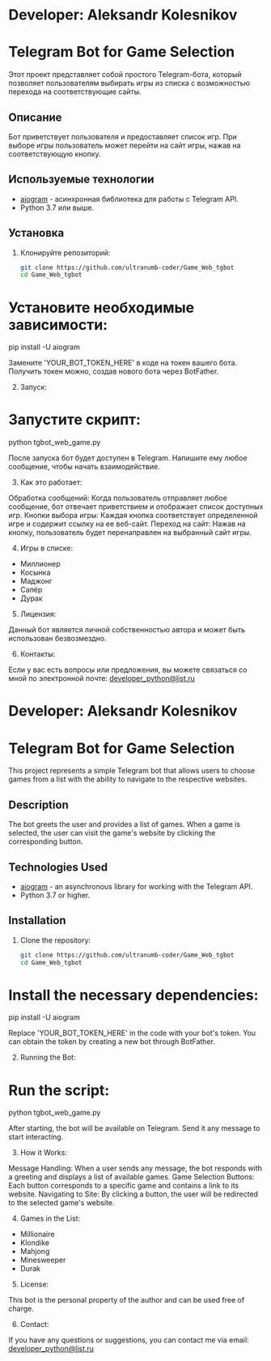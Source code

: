 # Developer: Aleksandr Kolesnikov

# Telegram Bot for Game Selection

Этот проект представляет собой простого Telegram-бота, который позволяет пользователям выбирать игры из списка с возможностью перехода на соответствующие сайты.

## Описание

Бот приветствует пользователя и предоставляет список игр. При выборе игры пользователь может перейти на сайт игры, нажав на соответствующую кнопку.

## Используемые технологии

- [aiogram](https://aiogram.readthedocs.io/en/latest/) - асинхронная библиотека для работы с Telegram API.
- Python 3.7 или выше.

## Установка

1. Клонируйте репозиторий:

   ```bash
   git clone https://github.com/ultranumb-coder/Game_Web_tgbot
   cd Game_Web_tgbot
   
# Установите необходимые зависимости:

pip install -U aiogram

Замените 'YOUR_BOT_TOKEN_HERE' в коде на токен вашего бота. Получить токен можно, создав нового бота через BotFather.

2. Запуск:

# Запустите скрипт:

python tgbot_web_game.py

После запуска бот будет доступен в Telegram. Напишите ему любое сообщение, чтобы начать взаимодействие.

3. Как это работает:

Обработка сообщений: Когда пользователь отправляет любое сообщение, бот отвечает приветствием и отображает список доступных игр.
Кнопки выбора игры: Каждая кнопка соответствует определенной игре и содержит ссылку на ее веб-сайт.
Переход на сайт: Нажав на кнопку, пользователь будет перенаправлен на выбранный сайт игры.

4. Игры в списке:

- Миллионер
- Косынка 
- Маджонг
- Сапёр
- Дурак

5. Лицензия:

Данный бот является личной собственностью автора и может быть использован безвозмездно.

6. Контакты:

Если у вас есть вопросы или предложения, вы можете связаться со мной по электронной почте: developer_python@list.ru


# Developer: Aleksandr Kolesnikov

# Telegram Bot for Game Selection

This project represents a simple Telegram bot that allows users to choose games from a list with the ability to navigate to the respective websites.

## Description

The bot greets the user and provides a list of games. When a game is selected, the user can visit the game's website by clicking the corresponding button.

## Technologies Used

- [aiogram](https://aiogram.readthedocs.io/en/latest/) - an asynchronous library for working with the Telegram API.
- Python 3.7 or higher.

## Installation

1. Clone the repository:

   ```bash
   git clone https://github.com/ultranumb-coder/Game_Web_tgbot
   cd Game_Web_tgbot
   
# Install the necessary dependencies:

pip install -U aiogram

Replace 'YOUR_BOT_TOKEN_HERE' in the code with your bot's token. You can obtain the token by creating a new bot through BotFather.

2. Running the Bot:

# Run the script:

python tgbot_web_game.py

After starting, the bot will be available on Telegram. Send it any message to start interacting.

3. How it Works:

Message Handling: When a user sends any message, the bot responds with a greeting and displays a list of available games.
Game Selection Buttons: Each button corresponds to a specific game and contains a link to its website.
Navigating to Site: By clicking a button, the user will be redirected to the selected game's website.

4. Games in the List:

- Millionaire
- Klondike
- Mahjong
- Minesweeper
- Durak

5. License:

This bot is the personal property of the author and can be used free of charge.

6. Contact:

If you have any questions or suggestions, you can contact me via email: developer_python@list.ru